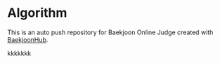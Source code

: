 # Algorithm
This is an auto push repository for Baekjoon Online Judge created with [BaekjoonHub](https://github.com/BaekjoonHub/BaekjoonHub).

kkkkkkk